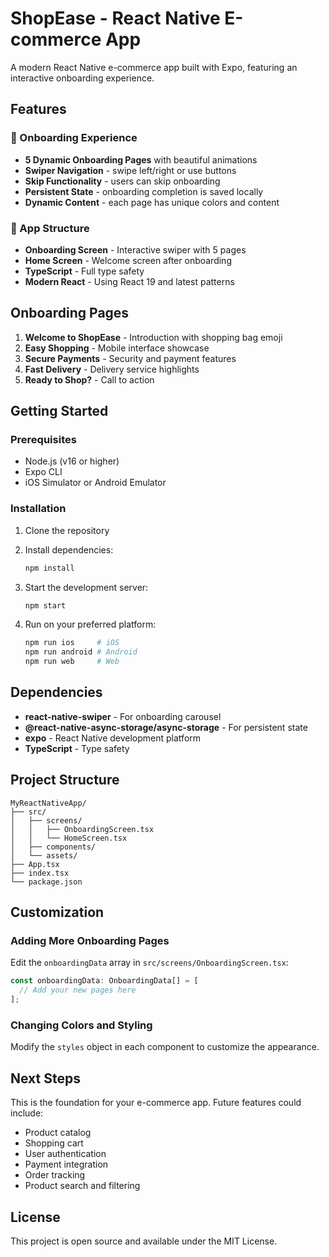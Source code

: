 # ShopEase - React Native E-commerce App

A modern React Native e-commerce app built with Expo, featuring an interactive onboarding experience.

## Features

### 🎯 Onboarding Experience
- **5 Dynamic Onboarding Pages** with beautiful animations
- **Swiper Navigation** - swipe left/right or use buttons
- **Skip Functionality** - users can skip onboarding
- **Persistent State** - onboarding completion is saved locally
- **Dynamic Content** - each page has unique colors and content

### 📱 App Structure
- **Onboarding Screen** - Interactive swiper with 5 pages
- **Home Screen** - Welcome screen after onboarding
- **TypeScript** - Full type safety
- **Modern React** - Using React 19 and latest patterns

## Onboarding Pages

1. **Welcome to ShopEase** - Introduction with shopping bag emoji
2. **Easy Shopping** - Mobile interface showcase
3. **Secure Payments** - Security and payment features
4. **Fast Delivery** - Delivery service highlights
5. **Ready to Shop?** - Call to action

## Getting Started

### Prerequisites
- Node.js (v16 or higher)
- Expo CLI
- iOS Simulator or Android Emulator

### Installation

1. Clone the repository
2. Install dependencies:
   ```bash
   npm install
   ```

3. Start the development server:
   ```bash
   npm start
   ```

4. Run on your preferred platform:
   ```bash
   npm run ios     # iOS
   npm run android # Android
   npm run web     # Web
   ```

## Dependencies

- **react-native-swiper** - For onboarding carousel
- **@react-native-async-storage/async-storage** - For persistent state
- **expo** - React Native development platform
- **TypeScript** - Type safety

## Project Structure

```
MyReactNativeApp/
├── src/
│   ├── screens/
│   │   ├── OnboardingScreen.tsx
│   │   └── HomeScreen.tsx
│   ├── components/
│   └── assets/
├── App.tsx
├── index.tsx
└── package.json
```

## Customization

### Adding More Onboarding Pages
Edit the `onboardingData` array in `src/screens/OnboardingScreen.tsx`:

```typescript
const onboardingData: OnboardingData[] = [
  // Add your new pages here
];
```

### Changing Colors and Styling
Modify the `styles` object in each component to customize the appearance.

## Next Steps

This is the foundation for your e-commerce app. Future features could include:
- Product catalog
- Shopping cart
- User authentication
- Payment integration
- Order tracking
- Product search and filtering

## License

This project is open source and available under the MIT License. 